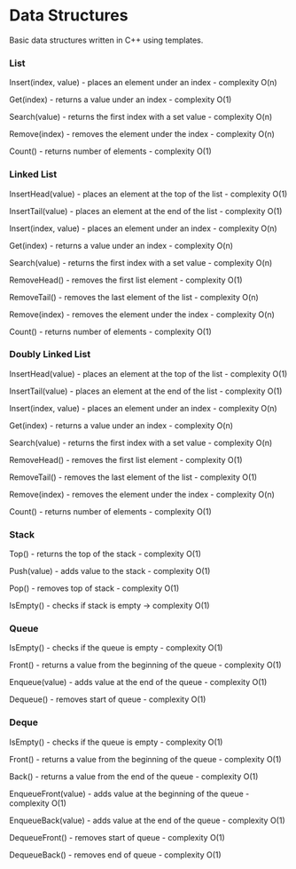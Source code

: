 # Data Structures

Basic data structures written in C++ using templates. 

### List

Insert(index, value) - places an element under an index - complexity O(n)

Get(index) - returns a value under an index - complexity O(1)			

Search(value) - returns the first index with a set value - complexity O(n)

Remove(index) - removes the element under the index - complexity O(n)

Count() - returns number of elements - complexity O(1)

### Linked List

InsertHead(value) - places an element at the top of the list - complexity O(1)

InsertTail(value) - places an element at the end of the list - complexity O(1)

Insert(index, value) - places an element under an index - complexity O(n)

Get(index) - returns a value under an index - complexity O(n)

Search(value) - returns the first index with a set value - complexity O(n)

RemoveHead() - removes the first list element - complexity O(1)

RemoveTail() - removes the last element of the list - complexity O(n)

Remove(index) - removes the element under the index - complexity O(n)

Count() - returns number of elements - complexity O(1)

### Doubly Linked List

InsertHead(value) - places an element at the top of the list - complexity O(1)

InsertTail(value) - places an element at the end of the list - complexity O(1)

Insert(index, value) - places an element under an index - complexity O(n)

Get(index) - returns a value under an index - complexity O(n)

Search(value) - returns the first index with a set value - complexity O(n)

RemoveHead() - removes the first list element - complexity O(1)

RemoveTail() - removes the last element of the list - complexity O(1)

Remove(index) - removes the element under the index - complexity O(n)

Count() - returns number of elements - complexity O(1)

### Stack

Top() - returns the top of the stack - complexity O(1)

Push(value) - adds value to the stack - complexity O(1)

Pop() - removes top of stack - complexity O(1)

IsEmpty() - checks if stack is empty -> complexity O(1)

### Queue

IsEmpty() - checks if the queue is empty - complexity O(1)

Front() - returns a value from the beginning of the queue - complexity O(1)

Enqueue(value) - adds value at the end of the queue - complexity O(1)

Dequeue() - removes start of queue - complexity O(1)

### Deque

IsEmpty() - checks if the queue is empty - complexity O(1)

Front() - returns a value from the beginning of the queue - complexity O(1)

Back() -  returns a value from the end of the queue - complexity O(1)

EnqueueFront(value) - adds value at the beginning of the queue - complexity O(1)

EnqueueBack(value) - adds value at the end of the queue - complexity O(1)

DequeueFront() - removes start of queue - complexity O(1)

DequeueBack() - removes end of queue - complexity O(1)

